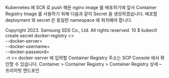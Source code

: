 


Kubernetes 에 SCR 로 push 해둔 nginx image 를 배포하기에 앞서 Container Registry 
Image 를 사용하기 위해 다음과 같이 Secret 을 생성하겠습니다. 배포할 deployment 와
secret 은 동일한 namespace 에 위치해야 합니다.

Copyright 2023. Samsung SDS Co., Ltd. All rights reserved. 10
$ kubectl create secret docker-registry <<secret name>> \
--docker-server=<your-registry-server> \
--docker-username=<your-SCP-console-ID> \
--docker-password=<your-SCP-console-password> \
-n <<nameSpace name>> 
docker-server 에 입력할 Container Registry 주소는 SCP Console 에서 확인할 수
있습니다.
Container > Container Registry > Container Registry 상세 – 프라이빗 엔드포인
